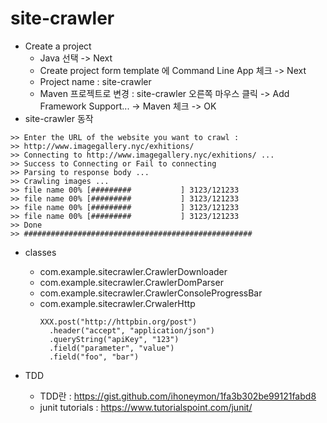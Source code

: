 # site-crawler
- Create a project
    - Java 선택 -> Next
    - Create project form template 에 Command Line App 체크 -> Next
    - Project name : site-crawler
    - Maven 프로젝트로 변경 : site-crawler 오른쪽 마우스 클릭 -> Add Framework Support... -> Maven 체크 -> OK
- site-crawler 동작
```
>> Enter the URL of the website you want to crawl :  
>> http://www.imagegallery.nyc/exhitions/
>> Connecting to http://www.imagegallery.nyc/exhitions/ ...
>> Success to Connecting or Fail to connecting  
>> Parsing to response body ...
>> Crawling images ...
>> file name 00% [#########           ] 3123/121233 
>> file name 00% [#########           ] 3123/121233
>> file name 00% [#########           ] 3123/121233
>> file name 00% [#########           ] 3123/121233
>> Done
>> ###################################################
```   

- classes
    - com.example.sitecrawler.CrawlerDownloader
    - com.example.sitecrawler.CrawlerDomParser
    - com.example.sitecrawler.CrawlerConsoleProgressBar 
    - com.example.sitecrawler.CrwalerHttp
        ```
        XXX.post("http://httpbin.org/post")
          .header("accept", "application/json")
          .queryString("apiKey", "123")
          .field("parameter", "value")
          .field("foo", "bar")
        
        ```    
        
- TDD 
    - TDD란 : https://gist.github.com/ihoneymon/1fa3b302be99121fabd8
    - junit tutorials : https://www.tutorialspoint.com/junit/      
    


     

